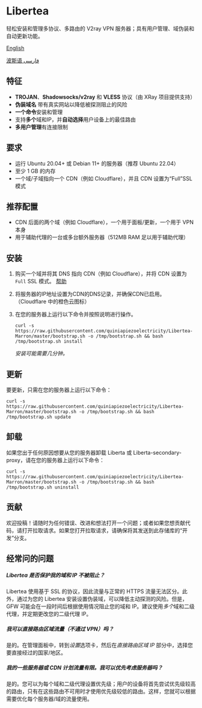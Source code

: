 
# Libertea

轻松安装和管理多协议、多路由的 V2ray VPN 服务器；具有用户管理、域伪装和自动更新功能。

[English](https://github.com/quiniapiezoelectricity/Libertea-Marron/blob/master/README.md)

[波斯语 فارسی](https://github.com/quiniapiezoelectricity/Libertea-Marron/blob/master/README-fa.md)

## 特征

- **TROJAN**、**Shadowsocks/v2ray** 和 **VLESS** 协议（由 XRay 项目提供支持）
- **伪装域名** 带有真实网站以降低被探测阻止的风险
- **一个命令**安装和管理
- 支持**多个**域和IP，并**自动选择**用户设备上的最佳路由
- **多用户管理**有连接限制

## 要求

- 运行 Ubuntu 20.04+ 或 Debian 11+ 的服务器（推荐 Ubuntu 22.04）
- 至少 1 GB 的内存
- 一个域/子域指向一个 CDN（例如 Cloudflare），并且 CDN 设置为“Full”SSL 模式

## 推荐配置

- CDN 后面的两个域（例如 Cloudflare），一个用于面板/更新，一个用于 VPN 本身
- 用于辅助代理的一台或多台额外服务器（512MB RAM 足以用于辅助代理）

## 安装

1. 购买一个域并将其 DNS 指向 CDN（例如 Cloudflare），并将 CDN 设置为 `Full` SSL 模式。 [帮助](https://raw.githubusercontent.com/quiniapiezoelectricity/Libertea-Marron/master/docs/cloudflare-full-ssl.png)

2. 将服务器的IP地址设置为CDN的DNS记录，并确保CDN已启用。 （Cloudflare 中的橙色云图标）

3. 在您的服务器上运行以下命令并按照说明进行操作。

       curl -s https://raw.githubusercontent.com/quiniapiezoelectricity/Libertea-Marron/master/bootstrap.sh -o /tmp/bootstrap.sh && bash /tmp/bootstrap.sh install

    *安装可能需要几分钟。*

## 更新

要更新，只需在您的服务器上运行以下命令：

    curl -s https://raw.githubusercontent.com/quiniapiezoelectricity/Libertea-Marron/master/bootstrap.sh -o /tmp/bootstrap.sh && bash /tmp/bootstrap.sh update

## 卸载

如果您出于任何原因想要从您的服务器卸载 Liberta 或 Liberta-secondary-proxy，请在您的服务器上运行以下命令：

    curl -s https://raw.githubusercontent.com/quiniapiezoelectricity/Libertea-Marron/master/bootstrap.sh -o /tmp/bootstrap.sh && bash /tmp/bootstrap.sh uninstall

## 贡献

欢迎投稿！请随时为任何错误、改进和想法打开一个问题；或者如果您想贡献代码，请打开拉取请求。如果您打开拉取请求，请确保将其发送到此存储库的“开发”分支。

## 经常问的问题

##### Libertea 是否保护我的域和 IP 不被阻止？

Libertea 使用基于 SSL 的协议，因此流量与正常的 HTTPS 流量无法区分。此外，通过为您的 Libertea 安装设置伪装域，可以降低主动探测的风险。但是，GFW 可能会在一段时间后根据使用情况阻止您的域和 IP。建议使用*多个*域和二级代理，并定期更改您的二级代理 IP。

##### 我可以直接路由区域流量（不通过 VPN）吗？

是的。在管理面板中，转到*设置*选项卡，然后在*直接路由区域 IP* 部分中，选择您要直接经过的国家/地区。

##### 我的一些服务器或 CDN 计划流量有限。我可以优先考虑服务器吗？

是的。您可以为每个域和二级代理设置优先级；用户的设备将首先尝试优先级较高的路由，只有在这些路由不可用时才使用优先级较低的路由。这样，您就可以根据需要优化每个服务器/域的流量使用。
